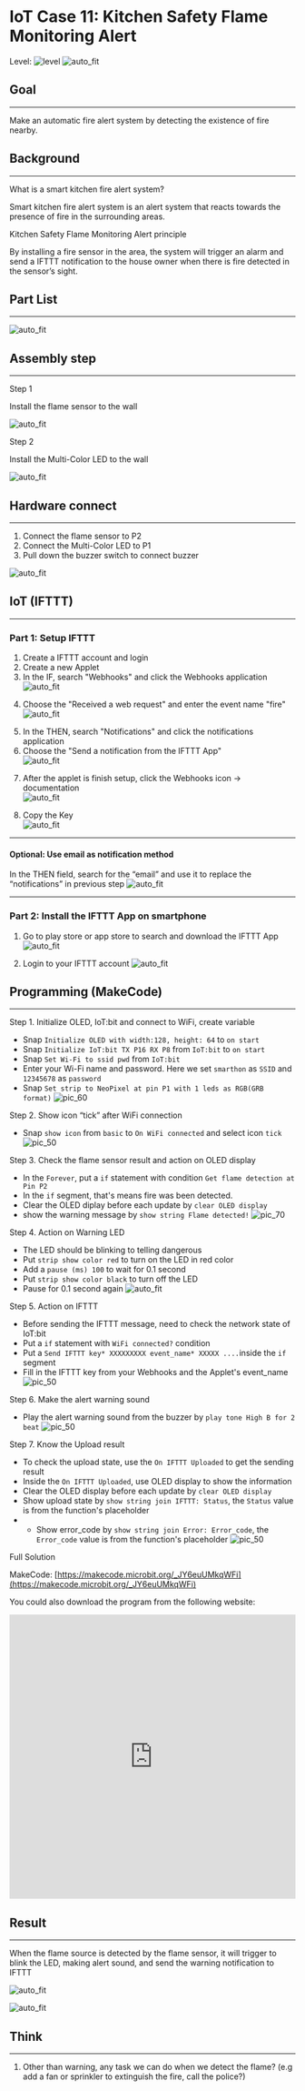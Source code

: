 # IoT Case 11: Kitchen Safety Flame Monitoring Alert

Level: ![level](images/level4.png)
![auto_fit](images/Case11/intro.png)<P>

## Goal
<HR>

Make an automatic fire alert system by detecting the existence of fire nearby.

## Background
<HR>

<span id="subtitle">What is a smart kitchen fire alert system?</span><BR><P>
Smart kitchen fire alert system is an alert system that reacts towards the presence of fire in the surrounding areas.
<BR><P>
<span id="subtitle">Kitchen Safety Flame Monitoring Alert principle</span><BR><P>
By installing a fire sensor in the area, the system will trigger an alarm and send a IFTTT notification to the house owner when there is fire detected in the sensor’s sight.
<BR><P>
<!-- 
![auto_fit](images/Case11/Concept-diagram-Case11.png)<P> -->

## Part List
<HR>

![auto_fit](images/Case11/blank.png)<P>
 
## Assembly step
<HR>

<span id="subtitle">Step 1</span><BR><P>
Install the flame sensor to the wall<BR><P>
![auto_fit](images/Case11/Case11_ass1.png)<P>
<span id="subtitle">Step 2</span><BR><P>
Install the Multi-Color LED to the wall
<BR><P>
![auto_fit](images/Case11/Case11_ass2.png)<P>


## Hardware connect
<HR>

1. Connect the flame sensor to P2
2. Connect the Multi-Color LED to P1
3. Pull down the buzzer switch to connect buzzer

![auto_fit](images/Case11/Case11_hardware.png)<P>


## IoT (IFTTT)
<HR>

### Part 1: Setup IFTTT
1. Create a IFTTT account and login
2. Create a new Applet
3. In the IF, search "Webhooks" and click the Webhooks application<BR>
![auto_fit](images/Case11/Case11_iot1.png)<P>
4. Choose the "Received a web request" and enter the event name "fire"<BR>
![auto_fit](images/Case11/Case11_iot2.png)<P>
5. In the THEN, search "Notifications" and click the notifications application
6. Choose the "Send a notification from the IFTTT App"<BR>
![auto_fit](images/Case11/Case11_iot3.png)<P>
7. After the applet is finish setup, click the Webhooks icon -> documentation<BR>
![auto_fit](images/Case11/Case11_iot4.png)<P>
8. Copy the Key<BR>
![auto_fit](images/Case11/Case11_iot5.png)<P>
<HR>
<H4>Optional: Use email as notification method</H4>

In the THEN field, search for the “email” and use it to replace the “notifications” in previous step
![auto_fit](images/Case11/Case11_iot6.png)<P><HR>

### Part 2: Install the IFTTT App on smartphone
1. Go to play store or app store to search and download the IFTTT App
![auto_fit](images/Case11/Case11_iot7.png)<P>
2. Login to your IFTTT account
![auto_fit](images/Case11/Case11_iot8.png)<P>

## Programming (MakeCode)
<HR>

<span id="subtitle">Step 1. Initialize OLED, IoT:bit and connect to WiFi, create variable</span><BR><P>
* Snap `Initialize OLED with width:128, height: 64` to `on start`
* Snap `Initialize IoT:bit TX P16 RX P8` from `IoT:bit` to `on start`
* Snap `Set Wi-Fi to ssid pwd` from `IoT:bit`
* Enter your Wi-Fi name and password. Here we set `smarthon` as `SSID` and `12345678` as `password`
* Snap `Set strip to NeoPixel at pin P1 with 1 leds as RGB(GRB format)`
![pic_60](images/Case11/Case11_p1.png)<P>

<span id="subtitle">Step 2. Show icon “tick” after WiFi connection</span><BR><P>
* Snap `show icon` from `basic` to `On WiFi connected` and select icon `tick`
![pic_50](images/Case11/Case11_p2.png)<P>

<span id="subtitle">Step 3. Check the flame sensor result and action on OLED display</span><BR><P>
* In the `Forever`, put a `if` statement with condition `Get flame detection at Pin P2`
* In the `if` segment, that's means fire was been detected. 
* Clear the OLED diplay before each update by `clear OLED display`
* show the warning message by `show string Flame detected!`
![pic_70](images/Case11/Case11_p3.png)<P>

<span id="subtitle">Step 4. Action on Warning LED</span><BR><P>
* The LED should be blinking to telling dangerous 
* Put `strip show color red` to turn on the LED in red color
* Add a `pause (ms) 100` to wait for 0.1 second
* Put `strip show color black` to turn off the LED
* Pause for 0.1 second again
![auto_fit](images/Case11/Case11_p4.png)<P>

<span id="subtitle">Step 5. Action on IFTTT</span><BR><P>
* Before sending the IFTTT message, need to check the network state of IoT:bit
* Put a `if` statement with `WiFi connected?` condition
* Put a `Send IFTTT key* XXXXXXXXX event_name* XXXXX ....`inside the `if` segment
* Fill in the IFTTT key from your Webhooks and the Applet's event_name
![pic_50](images/Case11/Case11_p5.png)<P>

<span id="subtitle">Step 6. Make the alert warning sound</span><BR><P>
* Play the alert warning sound from the buzzer by `play tone High B for 2 beat`
![pic_50](images/Case11/Case11_p6.png)<P>

<span id="subtitle">Step 7. Know the Upload result</span><BR><P>
* To check the upload state, use the `On IFTTT Uploaded` to get the sending result
* Inside the `On IFTTT Uploaded`, use OLED display to show the information
* Clear the OLED display before each update by `clear OLED display`
* Show upload state by `show string join IFTTT: Status`, the `Status` value is from the function's placeholder
* * Show error_code by `show string join Error: Error_code`, the `Error_code` value is from the function's placeholder
![pic_50](images/Case11/Case11_p7.png)<P>


<span id="subtitle">Full Solution<BR><P>
MakeCode: [https://makecode.microbit.org/_JY6euUMkqWFi](https://makecode.microbit.org/_JY6euUMkqWFi)<BR><P>
You could also download the program from the following website:<BR>
<iframe src="https://makecode.microbit.org/#pub:_JY6euUMkqWFi" width="100%" height="500" frameborder="0"></iframe>




## Result
<HR>

When the flame source is detected by the flame sensor, it will trigger to blink the LED, making alert sound, and send the warning notification to IFTTT
<BR><P>
![auto_fit](images/Case11/Case11_result1.png)<P>
![auto_fit](images/Case11/Case11_result2.png)<P>

## Think
<HR>

1. Other than warning, any task we can do when we detect the flame? (e.g add a fan or sprinkler to extinguish the fire, call the police?)
<BR><P>
